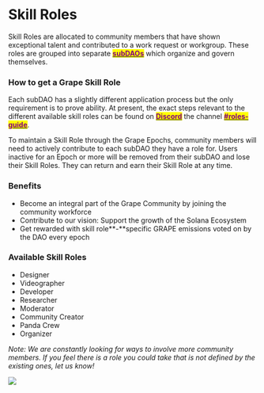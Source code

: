 # Skill Roles

Skill Roles are allocated to community members that have shown exceptional talent and contributed to a work request or workgroup. These roles are grouped into separate [<mark style="color:purple;">**subDAOs**</mark>](../../grape-subdaos/sub-daos.md) which organize and govern themselves.

### How to get a Grape Skill Role

Each subDAO has a slightly different application process but the only requirement is to prove ability. At present, the exact steps relevant to the different available skill roles can be found on [<mark style="color:purple;">**Discord**</mark>](https://discord.gg/greatape) the channel [<mark style="color:purple;">**#roles-guide**</mark>](https://discord.gg/greatape).

To maintain a Skill Role through the Grape Epochs, community members will need to actively contribute to each subDAO they have a role for. Users inactive for an Epoch or more will be removed from their subDAO and lose their Skill Roles. They can return and earn their Skill Role at any time.

### **Benefits**

* Become an integral part of the Grape Community by joining the community workforce&#x20;
* Contribute to our vision: Support the growth of the Solana Ecosystem&#x20;
* Get rewarded with skill role**-**specific GRAPE emissions voted on by the DAO every epoch

### **Available Skill Roles**

* Designer&#x20;
* Videographer
* Developer
* Researcher
* Moderator
* Community Creator
* Panda Crew
* Organizer

_Note: We are constantly looking for ways to involve more community members. If you feel there is a role you could take that is not defined by the existing ones, let us know!_

![](https://lh5.googleusercontent.com/0JsDuyJ\_O0Ll5-X4SgvmoIWtNI8WzNsiY68h8ceYxKFls6oQquiogV2x1zMZg\_z1bLr\_qUXh3yM-VxZzD1MsfMc0NSSPK1EorcR288TJjbGUPilUvqRaVmYcjpSGMilDezLkH7Ns)

